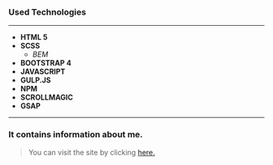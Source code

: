 ### Used Technologies
***
* **HTML 5**
* **SCSS**
    * *BEM*
* **BOOTSTRAP 4**
* **JAVASCRIPT**
* **GULP.JS**
* **NPM**
* **SCROLLMAGIC**
* **GSAP** 
***
### It contains information about me.
> You can visit the site by clicking [here.](https://duckduckgo.com)

